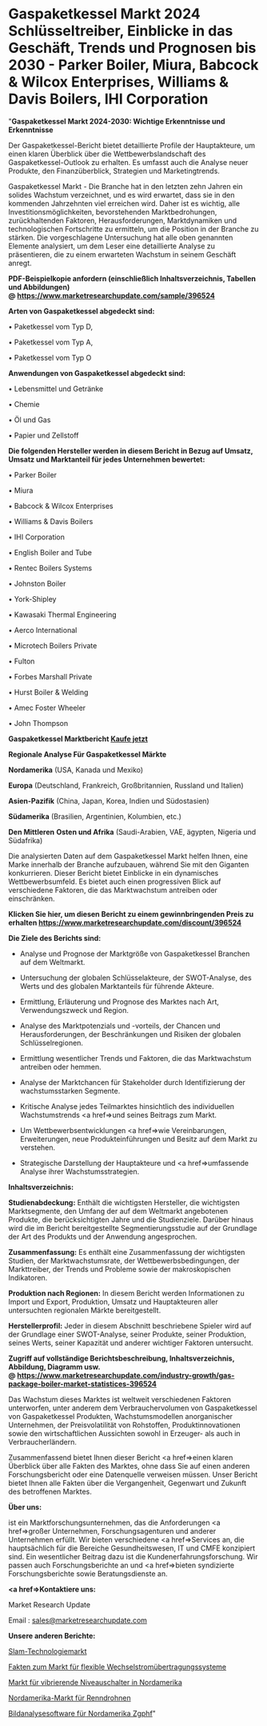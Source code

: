 # Gaspaketkessel Markt 2024 Schlüsseltreiber, Einblicke in das Geschäft, Trends und Prognosen bis 2030 - Parker Boiler, Miura, Babcock & Wilcox Enterprises, Williams & Davis Boilers, IHI Corporation

"<strong>Gaspaketkessel Markt 2024-2030: Wichtige Erkenntnisse und Erkenntnisse</strong>

Der Gaspaketkessel-Bericht bietet detaillierte Profile der Hauptakteure, um einen klaren Überblick über die Wettbewerbslandschaft des Gaspaketkessel-Outlook zu erhalten. Es umfasst auch die Analyse neuer Produkte, den Finanzüberblick, Strategien und Marketingtrends.

Gaspaketkessel Markt - Die Branche hat in den letzten zehn Jahren ein solides Wachstum verzeichnet, und es wird erwartet, dass sie in den kommenden Jahrzehnten viel erreichen wird. Daher ist es wichtig, alle Investitionsmöglichkeiten, bevorstehenden Marktbedrohungen, zurückhaltenden Faktoren, Herausforderungen, Marktdynamiken und technologischen Fortschritte zu ermitteln, um die Position in der Branche zu stärken. Die vorgeschlagene Untersuchung hat alle oben genannten Elemente analysiert, um dem Leser eine detaillierte Analyse zu präsentieren, die zu einem erwarteten Wachstum in seinem Geschäft anregt.

<strong><b>PDF-Beispielkopie anfordern (einschließlich Inhaltsverzeichnis, Tabellen und Abbildungen) @ </b></strong><strong><a href=https://www.marketresearchupdate.com/sample/396524><strong>https://www.marketresearchupdate.com/sample/396524</u></a></strong></strong>

<strong>Arten von Gaspaketkessel abgedeckt sind:</strong>

• Paketkessel vom Typ D,

• Paketkessel vom Typ A,

• Paketkessel vom Typ O

<strong>Anwendungen von Gaspaketkessel abgedeckt sind:</strong>

• Lebensmittel und Getränke

• Chemie

• Öl und Gas

• Papier und Zellstoff

<strong>Die folgenden Hersteller werden in diesem Bericht in Bezug auf Umsatz, Umsatz und Marktanteil für jedes Unternehmen bewertet:</strong>

• Parker Boiler

• Miura

• Babcock & Wilcox Enterprises

• Williams & Davis Boilers

• IHI Corporation

• English Boiler and Tube

• Rentec Boilers Systems

• Johnston Boiler

• York-Shipley

• Kawasaki Thermal Engineering

• Aerco International

• Microtech Boilers Private

• Fulton

• Forbes Marshall Private

• Hurst Boiler & Welding

• Amec Foster Wheeler

• John Thompson

<strong>Gaspaketkessel Marktbericht <a href=https://www.marketresearchupdate.com/buynow/396524>Kaufe jetzt</a></strong>

<strong>Regionale Analyse Für Gaspaketkessel Märkte</strong>

<strong>Nordamerika</strong> (USA, Kanada und Mexiko)

<strong>Europa</strong> (Deutschland, Frankreich, Großbritannien, Russland und Italien)

<strong>Asien-Pazifik</strong> (China, Japan, Korea, Indien und Südostasien)

<strong>Südamerika</strong> (Brasilien, Argentinien, Kolumbien, etc.)

<strong>Den Mittleren</strong> <strong>Osten und Afrika</strong> (Saudi-Arabien, VAE, ägypten, Nigeria und Südafrika)

Die analysierten Daten auf dem Gaspaketkessel Markt helfen Ihnen, eine Marke innerhalb der Branche aufzubauen, während Sie mit den Giganten konkurrieren. Dieser Bericht bietet Einblicke in ein dynamisches Wettbewerbsumfeld. Es bietet auch einen progressiven Blick auf verschiedene Faktoren, die das Marktwachstum antreiben oder einschränken.

<strong>Klicken Sie hier, um diesen Bericht zu einem gewinnbringenden Preis zu erhalten
</strong><strong><a href=https://www.marketresearchupdate.com/discount/396524>https://www.marketresearchupdate.com/discount/396524</b></u></strong></a>

<strong>Die Ziele des Berichts sind:</strong>

- Analyse und Prognose der Marktgröße von Gaspaketkessel Branchen auf dem Weltmarkt.

- Untersuchung der globalen Schlüsselakteure, der SWOT-Analyse, des Werts und des globalen Marktanteils für führende Akteure.

- Ermittlung, Erläuterung und Prognose des Marktes nach Art, Verwendungszweck und Region.

- Analyse des Marktpotenzials und -vorteils, der Chancen und Herausforderungen, der Beschränkungen und Risiken der globalen Schlüsselregionen.

- Ermittlung wesentlicher Trends und Faktoren, die das Marktwachstum antreiben oder hemmen.

- Analyse der Marktchancen für Stakeholder durch Identifizierung der wachstumsstarken Segmente.

- Kritische Analyse jedes Teilmarktes hinsichtlich des individuellen Wachstumstrends <a href=>und</a> seines Beitrags zum Markt.

- Um Wettbewerbsentwicklungen <a href=>wie</a> Vereinbarungen, Erweiterungen, neue Produkteinführungen und Besitz auf dem Markt zu verstehen.

- Strategische Darstellung der Hauptakteure und <a href=>umfas</a>sende Analyse ihrer Wachstumsstrategien.

<strong>Inhaltsverzeichnis:</strong>

<strong>Studienabdeckung:</strong> Enthält die wichtigsten Hersteller, die wichtigsten Marktsegmente, den Umfang der auf dem Weltmarkt angebotenen Produkte, die berücksichtigten Jahre und die Studienziele. Darüber hinaus wird die im Bericht bereitgestellte Segmentierungsstudie auf der Grundlage der Art des Produkts und der Anwendung angesprochen.

<strong>Zusammenfassung:</strong> Es enthält eine Zusammenfassung der wichtigsten Studien, der Marktwachstumsrate, der Wettbewerbsbedingungen, der Markttreiber, der Trends und Probleme sowie der makroskopischen Indikatoren.

<strong>Produktion nach Regionen:</strong> In diesem Bericht werden Informationen zu Import und Export, Produktion, Umsatz und Hauptakteuren aller untersuchten regionalen Märkte bereitgestellt.

<strong>Herstellerprofil:</strong> Jeder in diesem Abschnitt beschriebene Spieler wird auf der Grundlage einer SWOT-Analyse, seiner Produkte, seiner Produktion, seines Werts, seiner Kapazität und anderer wichtiger Faktoren untersucht.

<strong><b>Zugriff auf vollständige Berichtsbeschreibung, Inhaltsverzeichnis, Abbildung, Diagramm usw. @ </b></strong><strong><a href=https://www.marketresearchupdate.com/industry-growth/gas-package-boiler-market-statistices-396524>https://www.marketresearchupdate.com/industry-growth/gas-package-boiler-market-statistices-396524</a></strong>

Das Wachstum dieses Marktes ist weltweit verschiedenen Faktoren unterworfen, unter anderem dem Verbrauchervolumen von Gaspaketkessel von Gaspaketkessel Produkten, Wachstumsmodellen anorganischer Unternehmen, der Preisvolatilität von Rohstoffen, Produktinnovationen sowie den wirtschaftlichen Aussichten sowohl in Erzeuger- als auch in Verbraucherländern.

Zusammenfassend bietet Ihnen dieser Bericht <a href=>einen</a> klaren Überblick über alle Fakten des Marktes, ohne dass Sie auf einen anderen Forschungsbericht oder eine Datenquelle verweisen müssen. Unser Bericht bietet Ihnen alle Fakten über die Vergangenheit, Gegenwart und Zukunft des betroffenen Marktes.

<strong>Über uns:</strong>

 ist ein Marktforschungsunternehmen, das die Anforderungen <a href=>großer</a> Unternehmen, Forschungsagenturen und anderer Unternehmen erfüllt. Wir bieten verschiedene <a href=>Services</a> an, die hauptsächlich für die Bereiche Gesundheitswesen, IT und CMFE konzipiert sind. Ein wesentlicher Beitrag dazu ist die Kundenerfahrungsforschung. Wir passen auch Forschungsberichte an und <a href=>bieten</a> syndizierte Forschungsberichte sowie Beratungsdienste an.

<strong><a href=>Kontaktiere uns:</a></strong>

Market Research Update

Email : sales@marketresearchupdate.com

<strong>Unsere anderen Berichte:</strong>

<a href=https://www.linkedin.com/pulse/slam-technology-market-future-scope-demands>Slam-Technologiemarkt</a>

<a href=https://www.linkedin.com/pulse/flexible-ac-transmission-systems-facts-market-3f>Fakten zum Markt für flexible Wechselstromübertragungssysteme</a>

<a href=https://www.linkedin.com/pulse/north-america-vibrating-level-switches-market-report-2023>Markt für vibrierende Niveauschalter in Nordamerika</a>

<a href=https://www.linkedin.com/pulse/north-america-racing-drones-market-2023-current>Nordamerika-Markt für Renndrohnen</a>

<a href=https://www.linkedin.com/pulse/north-america-image-analysis-software-zgphf/>Bildanalysesoftware für Nordamerika Zgphf</a>"
